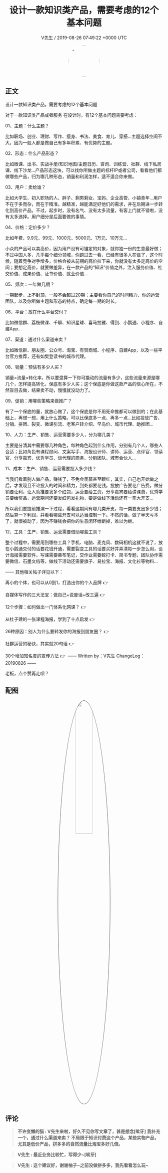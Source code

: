 <h1 align="center">设计一款知识类产品，需要考虑的12个基本问题</h1>
<p align="center">
    <a>V先生 / 2019-08-26 07:49:22 &#43;0000 UTC</a>
</p>

<div align="center">
    <img src="https://images.zsxq.com/FjZ6UHBywsXfjFf-7tlSVEq4uEn-?e=1590940799&amp;token=kIxbL07-8jAj8w1n4s9zv64FuZZNEATmlU_Vm6zD:r763oWH0xkbmId4peREzEIAOnFQ=" width="100" height="100" style="border:1px solid;border-radius:50%; color:#ffffff"/>
</div>

## 正文

<div>
设计一款知识类产品，需要考虑的12个基本问题

  

对于一款知识类产品或者服务
在设计时，有12个基本问题需要考虑：

01、主题：什么主题？

比如职场、创业、理财、写作、瘦身、书法、美食、育儿、穿搭...主题选择空间不大，因为一般人都是做自己有多年积累、有优势的主题。

02、形态：什么产品形态？

比如微课、出书、实战手册/知识地图/主题日历、咨询、训练营、社群、线下私房课、线下沙龙...产品形态这块，可以找你所做主题的标杆IP或者公司，看看他们都做哪些产品，归为哪几种形态，销量和利润怎样，适不适合你来做。

03、用户：卖给谁？

比如大学生、初入职场的人、胖子、剩男剩女、宝妈、企业高管、小镇青年...用户不在于多而杂，而在于精准。越精准，越能满足好他们的需求，并在后期进一步转化到高价产品。不过，起步时，没有名气、没有太多流量，有客上门就不错啦，没有太多选择。用户细分是后面要做的事情。

04、价格：定价多少？

比如年费、9.9元、99元、1000元、5000元、1万元、10万元...

小众的产品可以卖高价，因为用户没有可锚定的对象，就你独一份的生意最好做；不过中国人多，几乎每个细分领域，你跑过去一看，已经有很多人在做了，这个时候，随着竞争对手增多，价格会被从前期的高价拉下来，你就没有太多定高价的空间；要想定高价，就要做差异，在一款产品的“知识”价值之外，注入服务价值、社交价值、成果价值、证书价值、就业价值...

05、频次：一年做几期？

一期起步，上不封顶，一般不会超过20期；主要看你自己的时间精力、你的运营团队，以及你所做主题和形态的特点，确定每一期的时长。

06、平台：放在什么平台交付？

比如微信群、荔枝微课、千聊、知识星球、喜马拉雅、得到、小鹅通、小程序、自建App...

07、渠道：通过什么渠道来卖？

比如微信群、朋友圈、公众号、淘宝、有赞商城、小程序、自建App，以及一些平台官方推荐，还有如樊登读书的城市代理。

08、销量：预估有多少人买？

销量=流量×转化率，所以要盘算一下你可撬动的流量有多少，这些流量来源是哪几个，怎样提高转化，保底有多少人买；这个保底是你做这款产品的信心所在，不然盲目去做，结果卖不动，慢慢就没动力了。

09、促销：用哪些策略来做推广？

有了一个保底的量，就放心做了，这个保底是你不用死命推都可以做到的；在此基础上，再想一想，用上什么策略，可以比保底多一点、再多一点...比如投放广告、分销、拼团、裂变、微课引流、老客户转介绍、早鸟价、城市代理、助推团...

10、人力：生产、销售、运营需要多少人，分为哪几类？

主要是分清其中需要哪几种角色，每种角色起到什么作用，分别有几个人，哪些人合适；比如角色有课程顾问、文案写手、海报设计师、讲师、运营、点评官、领读官、分享嘉宾、优秀学员、谈代理的商务、分销团队、城市合伙人...

11、成本：生产、销售、运营需要投入多少钱？

当我们看着别人做产品，赚钱了，不免会羡慕甚至眼红，其实，自己也开始做之后，才发现且不论投入的时间和精力，到处都要花钱。投放广告要花广告费，做分销要让利，让人助推要发多个红包，运营要给工资，分享嘉宾要给讲课费，优秀学员要给奖品，运营期间还要发红包发礼物，要是做线下活动还有一笔大开支...

所以我们要提前推演一下过程，看看这期间有哪几类开支，每一类要支出多少钱；然后算一下利润，并看看哪些开支可以适当控制一下。不然的话，做了半天亏本了，就很被动了，因为不赚钱会把你的生意闭环给断掉，难以为继。

12、工具：生产、销售、运营需要借助哪些工具？

整个过程中，需要用到哪些工具？手机、电脑、麦克风、数码相机这就不说了，放在小鹅通交付的话要花钱开通，需要裂变工具的话要买好并弄清每一步怎么用，设计海报需要软件，写课需要幕布笔记，交作业需要鲸打卡、简书专题，团队协作需要微信、石墨文档等，做线下活动还需要旗子、易拉宝、海报、文化衫等物料...

——
其他相关帖子详见以下：

再小的个体，也可以从0到1，打造出你的个人品牌
👉 ​​​​

自媒体写作的三大法宝：做自己&#43;说废话&#43;改三遍
👉 

12个步骤：如何做出一门体系化网课？
👉 ​​​​​

从杜子建的一张课程海报，学到了十点启发
👉 ​

26种原因：别人为什么要转发你的海报到朋友圈？
👉 ​

社群运营的秘诀，其实就20句话
👉 ​​​​

30个增加知名度的宣传方法
👉 ​​​​​
——
Written by：V先生
ChangeLog：20190826
——

老板，点个赞再走呗？
</div>

## 配图
<div class="image" align="center">

<img src="https://images.zsxq.com/FtvEYSr1-Hg9l4rXm1nqvUbGoRkm?e=1590940799&amp;token=kIxbL07-8jAj8w1n4s9zv64FuZZNEATmlU_Vm6zD:LGt8o6-N5aIBEhonOvpF48siJYY=" width="33%" height="33%" style="border:1px solid;border-radius:50%; color:#3c3f41"/>

</div>

## 评论

<div align="left">
<div>

<blockquote >
<span> <strong>不许变懒的猫 : V先生来啦，好久不见你写文章了，甚是想念[呲牙]
我补充一个，通过什么渠道来卖？
不局限于知识付费这个产品，某些实物产品，尤其是低价产品，拼多多的自然流量比淘宝多好几倍。 </strong></span>
</blockquote>

<blockquote >
<span> <strong>V先生 : 最近业务比较忙，写得少~[呲牙] </strong></span>
</blockquote>

<blockquote >
<span> <strong>V先生 : 这个建议好，谢谢柚子~之前没做拼多多，我先看看怎么玩~ </strong></span>
</blockquote>

</div>
</div>